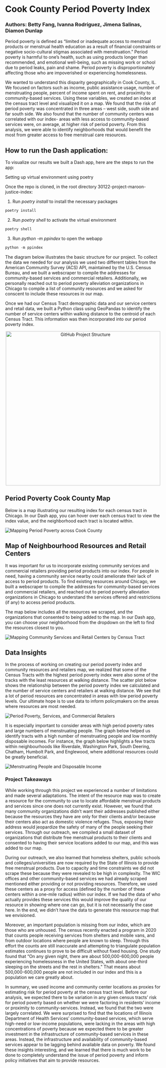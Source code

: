 <!-- [![Open in Visual Studio Code](https://classroom.github.com/assets/open-in-vscode-c66648af7eb3fe8bc4f294546bfd86ef473780cde1dea487d3c4ff354943c9ae.svg)](https://classroom.github.com/online_ide?assignment_repo_id=9875283&assignment_repo_type=AssignmentRepo) -->

# Cook County Period Poverty Index 

### Authors: Betty Fang, Ivanna Rodríguez, Jimena Salinas, Diamon Dunlap

Period poverty is defined as “limited or inadequate access to menstrual products or menstrual health education as a result of financial constraints or negative socio-cultural stigmas associated with menstruation.” Period poverty is harmful to one’s health, such as using products longer than recommended, and emotional well-being, such as missing work or school due to period leaks, pain and shame. Period poverty is disproportionately affecting those who are impoverished or experiencing homelessness. 
 
We wanted to understand this disparity geographically in Cook County, IL. We focused on factors such as income, public assistance usage, number of menstruating people, percent of income spent on rent, and proximity to community-based services. Using these variables, we created an index at the census tract level and visualized it on a map. We found that the risk of period poverty was concentrated in three areas – west side, south side and far south side. We also found that the number of community centers was correlated with our index- areas with less access to community-based services were, on average, at higher risk of period poverty. From this analysis, we were able to identify neighborhoods that would benefit the most from greater access to free menstrual care resources.


## How to run the Dash application:

To visualize our results we built a Dash app, here are the steps to run the app:

Setting up virtual environment using poetry

Once the repo is cloned, in the root directory 30122-project-maroon-justice-index:

1.	Run *poetry install* to install the necessary packages

```python 
poetry install
```
2.	Run *poetry shell* to activate the virtual environment

```python
poetry shell
```

3.	Run *python -m ppindex* to open the webapp

```python
python -m ppindex
```

The diagram below illustrates the basic structure for our project. To collect the data we needed for our analysis we used two different tables from the American Community Survey (ACS) API, maintained by the U.S. Census Bureau, and we built a webscraper to compile the addresses for community-based services and commercial retailers. Additionally, we personally reached out to period poverty alleviation organizations in Chicago to compile a list of community resources and we asked for conscent to include these resources in our map.

Once we had our Census Tract demographic data and our service centers and retail data, we built a Python class using GeoPandas to identify the number of service centers within walking distance to the centroid of each Census Tract. This information was then incorporated into our period poverty index.

<p align="center">
  <img src="https://github.com/uchicago-capp122-spring23/30122-project-maroon-justice-index/blob/main/ppindex/assets/structure_diagram.jpeg" alt="GitHub Project Structure" style="display: block; margin: 0 auto;" width="500"/>
</p>



## Period Poverty Cook County Map

Below is a map illustrating our resulting index for each census tract in Chicago. In our Dash app, you can hover over each census tract to view the index value, and the neighborhood each tract is located within.

![Mapping Period Poverty across Cook County](https://github.com/uchicago-capp122-spring23/30122-project-maroon-justice-index/blob/main/ppindex/assets/map_image.png)


## Map of Neighbourhood Resources and Retail Centers

It was important for us to incorporate existing community services and commercial retailers providing period products into our index. For people in need, having a community service nearby could ameliorate their lack of access to period products. To find existing resources around Chicago, we built a webscraper to compile the addresses for community-based services and commercial retailers, and reached out to period poverty alleviation organizations in Chicago to understand the services offered and restrictions (if any) to access period products.

The map below includes all the resources we scraped, and the organizations that consented to being added to the map. In our Dash app, you can choose your neighborhood from the dropdown on the left to find the resources closest to you.

![Mapping Community Services and Retail Centers by Census Tract](https://github.com/uchicago-capp122-spring23/30122-project-maroon-justice-index/blob/main/ppindex/assets/community%20centers_image1.png)


## Data Insights

In the process of working on creating our period poverty index and community resources and retailers map, we realized that some of the Census Tracts with the highest period poverty index were also some of the tracks with the least resources at walking distance. The scatter plot below shows the relationship between the period poverty index we calculated and the number of service centers and retailers at walking distance. We see that a lot of period resources are concentrated in areas with low period poverty levels. Our ultimate hope is to use data to inform policymakers on the areas where resources are most needed.

![Period Poverty, Services, and Commercial Retailers](https://github.com/uchicago-capp122-spring23/30122-project-maroon-justice-index/blob/main/ppindex/assets/income_pop.png)


It is especially important to consider areas with high period poverty rates and large numbers of menstruating people. The graph below helped us identify tracts with a high number of menstruating people and low monthly disposable incomes. For instance, the graph below highlights a few tracts within neighbourhoods like Riverdale, Washington Park, South Deering, Chatham, Humbolt Park, and Englewood, where additional resources could be greatly  beneficial.

![Menstruating People and Disposable Income](https://github.com/uchicago-capp122-spring23/30122-project-maroon-justice-index/blob/main/ppindex/assets/community_centers_index.png)



### Project Takeaways

While working through this project we experienced a number of limitations and made several adaptations. The intent of the resource map was to create a resource for the community to use to locate affordable menstrual products and services since one does not currently exist. However, we found that many community organizations didn’t want their addresses published either because the resources they have are only for their clients and/or because their centers also act as domestic violence refuges. Thus, exposing their address would jeopardize the safety of many of the people seeking their services. Through our outreach, we compiled a small dataset of organizations that distribute free menstrual products to their clients and consented to having their service locations added to our map, and this was added to our map.

During our outreach, we also learned that homeless shelters, public schools and colleges/universities are now required by the State of Illinois to provide free menstrual products. Due to capacity and time constraints we did not scrape these because they were revealed to be high in complexity. The WIC offices and other community-based services we had already scraped mentioned either providing or not providing resources. Therefore, we used these centers as a proxy for access (defined by the number of these centers within a one-mile radius) within our index. If we had the data of who actually provides these services this would improve the quality of our resource in showing where one can go, but it is not necessarily the case here. In the end, we didn’t have the data to generate this resource map that we envisioned.

Moreover, an important population is missing from our index, which are those who are unhoused. The census recently enacted a program in 2020 that counts people receiving services from shelters and mobile vans, and from outdoor locations where people are known to sleep. Through this effort the counts are still inaccurate and attempting to triangulate population estimates continues to prove to be difficult without fixed housing. One study found that “On any given night, there are about 500,000-600,000 people experiencing homelessness in the United States, with about one-third sleeping on the streets and the rest in shelters.” That means about 500,000-600,000 people are not included in our index and this is a population we care greatly about. 

In summary, we used income and community center locations as proxies for estimating risk for period poverty at the census tract level. Before our analysis, we expected there to be variation in any given census tracts’ risk for period poverty based on whether we were factoring in residents’ income or proximity to community-services. Instead, we found that the two were largely correlated. We were surprised to find that the locations of Illinois Department of Health Services’ community-based services, which serve high-need or low-income populations, were lacking in the areas with high concentrations of poverty because we expected there to be greater investment in the infrastructure of community-based services in these areas. Instead, the infrastructure and availability of community-based services appear to be lagging behind available data on poverty. We found these insights interesting, and we learned that there is much work to be done to completely understand the issue of period poverty and inform policy initiatives that aim to provide resources.
